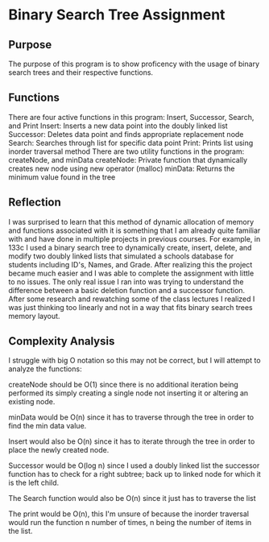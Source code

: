# Binary Search Tree Assignment
## Purpose
The purpose of this program is to show proficency with the usage of binary search trees and their respective functions. 
## Functions
There are four active functions in this program: Insert, Successor, Search, and Print
  Insert: Inserts a new data point into the doubly linked list
  Successor: Deletes data point and finds appropriate replacement node
  Search: Searches through list for specific data point
  Print: Prints list using inorder traversal method
There are two utility functions in the program: createNode, and minData
  createNode: Private function that dynamically creates new node using new operator (malloc)
  minData: Returns the minimum value found in the tree
## Reflection
I was surprised to learn that this method of dynamic allocation of memory and functions associated with it is something that I am already quite familiar with and have
done in multiple projects in previous courses. For example, in 133c I used a binary search tree to dynamically create, insert, delete, and modify two doubly linked lists
that simulated a schools database for students including ID's, Names, and Grade. After realizing this the project became much easier and I was able to complete the 
assignment with little to no issues. The only real issue I ran into was trying to understand the difference between a basic deletion function and a successor function. 
After some research and rewatching some of the class lectures I realized I was just thinking too linearly and not in a way that fits binary search trees memory layout.
## Complexity Analysis
I struggle with big O notation so this may not be correct, but I will attempt to analyze the functions:

createNode should be O(1) since there is no additional iteration being performed its simply creating a single node not inserting it or altering an existing node.

minData would be O(n) since it has to traverse through the tree in order to find the min data value.

Insert would also be O(n) since it has to iterate through the tree in order to place the newly created node.

Successor would be O(log n) since I used a doubly linked list the successor function has to check for a right subtree; back up to linked node for which it is the left child.

The Search function would also be O(n) since it just has to traverse the list

The print would be O(n), this I'm unsure of because the inorder traversal would run the function n number of times, n being the number of items in the list.
